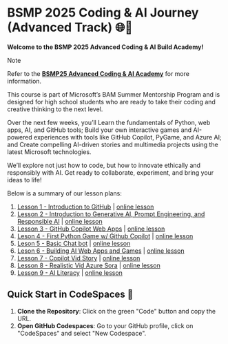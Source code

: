 # BSMP 2025 Coding & AI Journey (Advanced Track) 🌐🚀   <!-- {docsify-ignore-all} -->

**Welcome to the BSMP 2025 Advanced Coding & AI Build Academy!**

> [!NOTE]
> 
> Refer to the [**BSMP25 Advanced Coding & AI Academy**](https://bsmp-coders.github.io/#/2025/adv/lesson_summary) for more information.

This course is part of Microsoft’s BAM Summer Mentorship Program and is designed for high school students who are ready to take their coding and creative thinking to the next level.

Over the next few weeks, you’ll Learn the fundamentals of Python, web apps, AI, and GitHub tools; Build your own interactive games and AI-powered experiences with tools like GitHub Copilot, PyGame, and Azure AI; and Create compelling AI-driven stories and multimedia projects using the latest Microsoft technologies.

We’ll explore not just how to code, but how to innovate ethically and responsibly with AI. Get ready to collaborate, experiment, and bring your ideas to life!

Below is a summary of our lesson plans:

1. [Lesson 1 - Introduction to GitHub](/lesson1/README.md) | [online lesson](https://bsmp-coders.github.io/#/2025/adv/lesson1/lesson1)
2. [Lesson 2 - Introduction to Generative AI, Prompt Engineering, and Responsible AI](/lesson2/README.md) | [online lesson](https://bsmp-coders.github.io/#/2025/adv/lesson2/lesson2)
3. [Lesson 3 - GitHub Copilot Web Apps](/lesson3/README.md) | [online lesson](https://bsmp-coders.github.io/#/2025/adv/lesson3/lesson3)
4. [Leson 4 - ​​First Python Game w/ Github Copilot](/lesson4/README.md) | [online lesson](https://bsmp-coders.github.io/#/2025/adv/lesson4/lesson4)
5. [Leson 5 - Basic Chat bot](/lesson5/README.md) | [online lesson](https://bsmp-coders.github.io/#/2025/adv/lesson5/lesson5)
6. [Leson 6 - Building AI Web Apps and Games](/lesson6/README.md) | [online lesson](https://bsmp-coders.github.io/#/2025/adv/lesson6/lesson6) 
8. [Lesson 7 - Copilot Vid Story](/lesson7/README.md) | [online lesson](https://bsmp-coders.github.io/#/2025/adv/lesson7/lesson7) 
9. [Lesson 8 - Realistic Vid Azure Sora](/lesson8/README.md) | [online lesson](https://bsmp-coders.github.io/#/2025/adv/lesson8/lesson8)
10. [Lesson 9 - AI Literacy](/lesson9/README.md) | [online lesson](https://bsmp-coders.github.io/#/2025/adv/lesson9/lesson9)



## Quick Start in CodeSpaces 🚀

1. **Clone the Repository**: Click on the green "Code" button and copy the URL.
2. **Open GitHub Codespaces**: Go to your GitHub profile, click on "CodeSpaces" and select "New Codespace".


